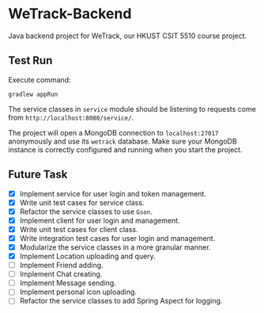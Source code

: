 # WeTrack-Backend

Java backend project for WeTrack, our HKUST CSIT 5510 course project.

## Test Run

Execute command:

```
gradlew appRun
```

The service classes in `service` module should be listening to requests come from `http://localhost:8080/service/`.

The project will open a MongoDB connection to `localhost:27017` anonymously and use its `wetrack` database. Make sure your MongoDB instance is correctly configured and running when you start the project.

## Future Task

- [x] Implement service for user login and token management.
- [x] Write unit test cases for service class.
- [x] Refactor the service classes to use `Gson`.
- [x] Implement client for user login and management.
- [x] Write unit test cases for client class.
- [x] Write integration test cases for user login and management.
- [x] Modularize the service classes in a more granular manner.
- [x] Implement Location uploading and query.
- [ ] Implement Friend adding.
- [ ] Implement Chat creating.
- [ ] Implement Message sending.
- [ ] Implement personal icon uploading.
- [ ] Refactor the service classes to add Spring Aspect for logging.
